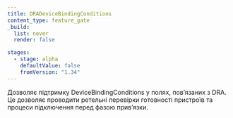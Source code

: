 ```yaml
---
title: DRADeviceBindingConditions
content_type: feature_gate
_build:
  list: never
  render: false

stages:
  - stage: alpha
    defaultValue: false
    fromVersion: "1.34"
---
```


Дозволяє підтримку DeviceBindingConditions у полях, повʼязаних з DRA. Це дозволяє проводити ретельні перевірки готовності пристроїв та процеси підключення перед фазою привʼязки.

